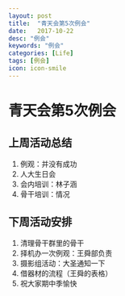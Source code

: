 ```yaml
---
layout: post
title:  "青天会第5次例会"
date:   2017-10-22
desc: "例会"
keywords: "例会"
categories: [Life]
tags: [例会]
icon: icon-smile
---
```


# 青天会第5次例会

## 上周活动总结

1. 例观：并没有成功
2. 人大生日会
3. 会内培训：林子涵
4. 骨干培训：情况

## 下周活动安排

1. 清理骨干群里的骨干
2. 择机办一次例观：王舜部负责
3. 摄影组活动：大圣通知一下
4. 借器材的流程（王舜的表格）
5. 祝大家期中季愉快



